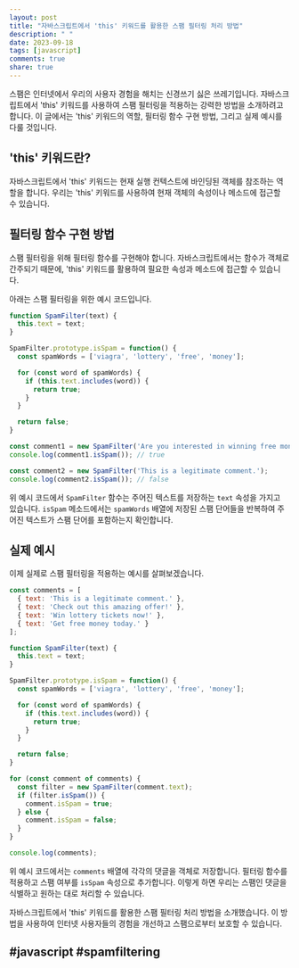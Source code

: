 ```yaml
---
layout: post
title: "자바스크립트에서 'this' 키워드를 활용한 스팸 필터링 처리 방법"
description: " "
date: 2023-09-18
tags: [javascript]
comments: true
share: true
---
```


스팸은 인터넷에서 우리의 사용자 경험을 해치는 신경쓰기 싫은 쓰레기입니다. 자바스크립트에서 'this' 키워드를 사용하여 스팸 필터링을 적용하는 강력한 방법을 소개하려고 합니다. 이 글에서는 'this' 키워드의 역할, 필터링 함수 구현 방법, 그리고 실제 예시를 다룰 것입니다.

## 'this' 키워드란?

자바스크립트에서 'this' 키워드는 현재 실행 컨텍스트에 바인딩된 객체를 참조하는 역할을 합니다. 우리는 'this' 키워드를 사용하여 현재 객체의 속성이나 메소드에 접근할 수 있습니다.

## 필터링 함수 구현 방법

스팸 필터링을 위해 필터링 함수를 구현해야 합니다. 자바스크립트에서는 함수가 객체로 간주되기 때문에, 'this' 키워드를 활용하여 필요한 속성과 메소드에 접근할 수 있습니다.

아래는 스팸 필터링을 위한 예시 코드입니다.

```javascript
function SpamFilter(text) {
  this.text = text;
}

SpamFilter.prototype.isSpam = function() {
  const spamWords = ['viagra', 'lottery', 'free', 'money'];

  for (const word of spamWords) {
    if (this.text.includes(word)) {
      return true;
    }
  }

  return false;
}

const comment1 = new SpamFilter('Are you interested in winning free money?');
console.log(comment1.isSpam()); // true

const comment2 = new SpamFilter('This is a legitimate comment.');
console.log(comment2.isSpam()); // false
```

위 예시 코드에서 `SpamFilter` 함수는 주어진 텍스트를 저장하는 `text` 속성을 가지고 있습니다. `isSpam` 메소드에서는 `spamWords` 배열에 저장된 스팸 단어들을 반복하여 주어진 텍스트가 스팸 단어를 포함하는지 확인합니다.

## 실제 예시

이제 실제로 스팸 필터링을 적용하는 예시를 살펴보겠습니다.

```javascript
const comments = [
  { text: 'This is a legitimate comment.' },
  { text: 'Check out this amazing offer!' },
  { text: 'Win lottery tickets now!' },
  { text: 'Get free money today.' }
];

function SpamFilter(text) {
  this.text = text;
}

SpamFilter.prototype.isSpam = function() {
  const spamWords = ['viagra', 'lottery', 'free', 'money'];

  for (const word of spamWords) {
    if (this.text.includes(word)) {
      return true;
    }
  }

  return false;
}

for (const comment of comments) {
  const filter = new SpamFilter(comment.text);
  if (filter.isSpam()) {
    comment.isSpam = true;
  } else {
    comment.isSpam = false;
  }
}

console.log(comments);
```

위 예시 코드에서는 `comments` 배열에 각각의 댓글을 객체로 저장합니다. 필터링 함수를 적용하고 스팸 여부를 `isSpam` 속성으로 추가합니다. 이렇게 하면 우리는 스팸인 댓글을 식별하고 원하는 대로 처리할 수 있습니다.

자바스크립트에서 'this' 키워드를 활용한 스팸 필터링 처리 방법을 소개했습니다. 이 방법을 사용하여 인터넷 사용자들의 경험을 개선하고 스팸으로부터 보호할 수 있습니다.

## #javascript #spamfiltering
